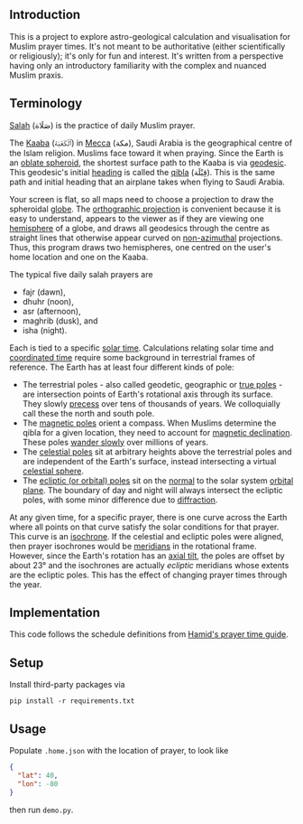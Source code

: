 Introduction
------------

This is a project to explore astro-geological calculation and visualisation for
Muslim prayer times. It's not meant to be authoritative (either scientifically
or religiously); it's only for fun and interest. It's written from a
perspective having only an introductory familiarity with the complex and
nuanced Muslim praxis.

Terminology
-----------

[Salah](https://en.wikipedia.org/wiki/Salah) (صَلَاة)
is the practice of daily Muslim prayer.

The [Kaaba](https://en.wikipedia.org/wiki/Kaaba) (ٱلْكَعْبَة)
in [Mecca](https://en.wikipedia.org/wiki/Mecca) (مكة),
Saudi Arabia is the geographical centre of the Islam religion. Muslims face
toward it when praying. Since the Earth is an
[oblate spheroid](https://en.wikipedia.org/wiki/Equatorial_bulge), the shortest
surface path to the Kaaba is via
[geodesic](https://en.wikipedia.org/wiki/Geodesics_on_an_ellipsoid). This
geodesic's initial [heading](https://en.wikipedia.org/wiki/Heading_(navigation))
is called the [qibla](https://en.wikipedia.org/wiki/Qibla ) (قِبْلَة).
This is the same path and initial heading that an airplane takes when flying to
Saudi Arabia.

Your screen is flat, so all maps need to choose a projection to
draw the spheroidal [globe](https://en.wikipedia.org/wiki/Globe).
The [orthographic projection](https://en.wikipedia.org/wiki/Orthographic_projection)
is convenient because it is easy to understand, appears to the viewer as if
they are viewing one
[hemisphere](https://en.wikipedia.org/wiki/Hemispheres_of_Earth)
of a globe, and draws all geodesics through the centre as straight lines that
otherwise appear curved on
[non-azimuthal](https://en.wikipedia.org/wiki/Map_projection#Azimuthal_.28projections_onto_a_plane.29)
projections. Thus, this program draws two hemispheres, one centred on the
user's home location and one on the Kaaba.

The typical five daily salah prayers are

- fajr (dawn),
- dhuhr (noon),
- asr (afternoon),
- maghrib (dusk), and
- isha (night).

Each is tied to a specific [solar time](https://en.wikipedia.org/wiki/Solar_time).
Calculations relating solar time and
[coordinated time](https://en.wikipedia.org/wiki/Coordinated_Universal_Time)
require some background in terrestrial frames of reference. The Earth has at
least four different kinds of pole:

- The terrestrial poles - also called geodetic, geographic or
  [true poles](https://en.wikipedia.org/wiki/True_north) - are intersection
  points of Earth's rotational axis through its surface. They slowly
  [precess](https://en.wikipedia.org/wiki/Axial_precession) over tens of
  thousands of years. We colloquially call these the north and south pole.
- The [magnetic poles](https://en.wikipedia.org/wiki/Poles_of_astronomical_bodies#Magnetic_poles)
  orient a compass. When Muslims determine the qibla for a given location, they
  need to account for
  [magnetic declination](https://en.wikipedia.org/wiki/Magnetic_declination).
  These poles [wander slowly](https://en.wikipedia.org/wiki/Paleomagnetism)
  over millions of years.
- The [celestial poles](https://en.wiktionary.org/wiki/celestial_pole) sit at
  arbitrary heights above the terrestrial poles and are independent of the
  Earth's surface, instead intersecting a virtual
  [celestial sphere](https://en.wikipedia.org/wiki/Celestial_sphere).
- The [ecliptic (or orbital) poles](https://en.wikipedia.org/wiki/Orbital_pole#Ecliptic_pole)
  sit on the [normal](https://en.wikipedia.org/wiki/Normal_(geometry)) to the
  solar system [orbital plane](https://en.wikipedia.org/wiki/Ecliptic). The
  boundary of day and night will always intersect the ecliptic poles, with some
  minor difference due to [diffraction](https://en.wikipedia.org/wiki/Dawn).

At any given time, for a specific prayer, there is one curve across the Earth
where all points on that curve satisfy the solar conditions for that prayer.
This curve is an [isochrone](https://en.wiktionary.org/wiki/isochrone). If the
celestial and ecliptic poles were aligned, then prayer isochrones would be
[meridians](https://en.wikipedia.org/wiki/Meridian_(geography)) in the
rotational frame. However, since the Earth's rotation has an
[axial tilt](https://en.wikipedia.org/wiki/Axial_tilt), the poles are offset by
about 23° and the isochrones are actually _ecliptic_ meridians whose extents
are the ecliptic poles. This has the effect of changing prayer times through
the year.

Implementation
--------------

This code follows the schedule definitions from
[Hamid's prayer time guide](http://www.praytimes.org/calculation/).

Setup
-----

Install third-party packages via

`pip install -r requirements.txt`

Usage
-----

Populate `.home.json` with the location of prayer, to look like

```json
{
  "lat": 40,
  "lon": -80
}
```

then run `demo.py`.
